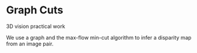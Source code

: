 # Graph Cuts

3D vision practical work

We use a graph and the max-flow min-cut algorithm to infer a disparity map from an image pair.
